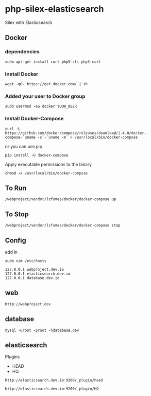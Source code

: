 # php-silex-elasticsearch
Silex with Elasticsearch

## Docker ##

### dependencies ####

```
sudo apt-get install curl php5-cli php5-curl
```

### Install Docker ###

```
wget -qO- https://get.docker.com/ | sh
```

### Added your user to Docker group ###

```
sudo usermod -aG docker YOUR_USER
```

###  Install Docker-Compose ###

```
curl -L https://github.com/docker/compose/releases/download/1.4.0/docker-compose-`uname -s`-`uname -m` > /usr/local/bin/docker-compose
```

or you can use pip

```
pip install -U docker-compose
```

Apply executable permissions to the binary

```
chmod +x /usr/local/bin/docker-compose
```



## To Run ##
```
/webproject/vendor/lcfumes/docker/docker-compose up
```

## To Stop ##

```
/webproject/vendor/lcfumes/docker/docker-compose stop
```


## Config ##

add in

```
sudo vim /etc/hosts

127.0.0.1 webproject.dev.io
127.0.0.1 elasticsearch.dev.io
127.0.0.1 database.dev.io
```

## web ##

```
http://webpŕoject.dev
```

## database ##

```
mysql -uroot -proot -hdatabase.dev
```

## elasticsearch ##

Plugins 
 - HEAD
 - HQ

```
http://elasticsearch.dev.io:9200/_plugin/head

http://elasticsearch.dev.io:9200/_plugin/HQ
```
